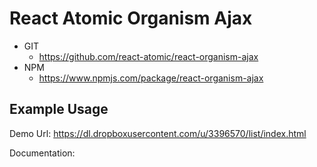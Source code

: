 React Atomic Organism Ajax 
===============
   * GIT
      * https://github.com/react-atomic/react-organism-ajax 
   * NPM
      * https://www.npmjs.com/package/react-organism-ajax

## Example Usage
Demo Url:
https://dl.dropboxusercontent.com/u/3396570/list/index.html

Documentation:

